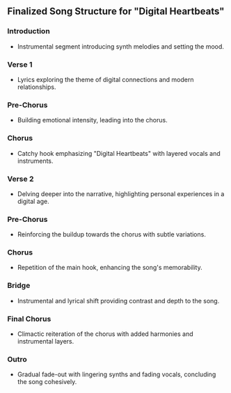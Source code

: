 

## Finalized Song Structure for "Digital Heartbeats"

### Introduction
- Instrumental segment introducing synth melodies and setting the mood.

### Verse 1
- Lyrics exploring the theme of digital connections and modern relationships.

### Pre-Chorus
- Building emotional intensity, leading into the chorus.

### Chorus
- Catchy hook emphasizing "Digital Heartbeats" with layered vocals and instruments.

### Verse 2
- Delving deeper into the narrative, highlighting personal experiences in a digital age.

### Pre-Chorus
- Reinforcing the buildup towards the chorus with subtle variations.

### Chorus
- Repetition of the main hook, enhancing the song's memorability.

### Bridge
- Instrumental and lyrical shift providing contrast and depth to the song.

### Final Chorus
- Climactic reiteration of the chorus with added harmonies and instrumental layers.

### Outro
- Gradual fade-out with lingering synths and fading vocals, concluding the song cohesively.